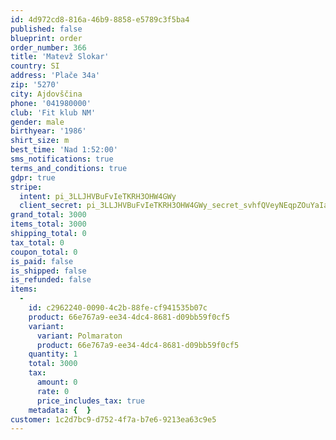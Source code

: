 ```yaml
---
id: 4d972cd8-816a-46b9-8858-e5789c3f5ba4
published: false
blueprint: order
order_number: 366
title: 'Matevž Slokar'
country: SI
address: 'Plače 34a'
zip: '5270'
city: Ajdovščina
phone: '041980000'
club: 'Fit klub NM'
gender: male
birthyear: '1986'
shirt_size: m
best_time: 'Nad 1:52:00'
sms_notifications: true
terms_and_conditions: true
gdpr: true
stripe:
  intent: pi_3LLJHVBuFvIeTKRH3OHW4GWy
  client_secret: pi_3LLJHVBuFvIeTKRH3OHW4GWy_secret_svhfQVeyNEqpZOuYaIad6fvCV
grand_total: 3000
items_total: 3000
shipping_total: 0
tax_total: 0
coupon_total: 0
is_paid: false
is_shipped: false
is_refunded: false
items:
  -
    id: c2962240-0090-4c2b-88fe-cf941535b07c
    product: 66e767a9-ee34-4dc4-8681-d09bb59f0cf5
    variant:
      variant: Polmaraton
      product: 66e767a9-ee34-4dc4-8681-d09bb59f0cf5
    quantity: 1
    total: 3000
    tax:
      amount: 0
      rate: 0
      price_includes_tax: true
    metadata: {  }
customer: 1c2d7bc9-d752-4f7a-b7e6-9213ea63c9e5
---
```

